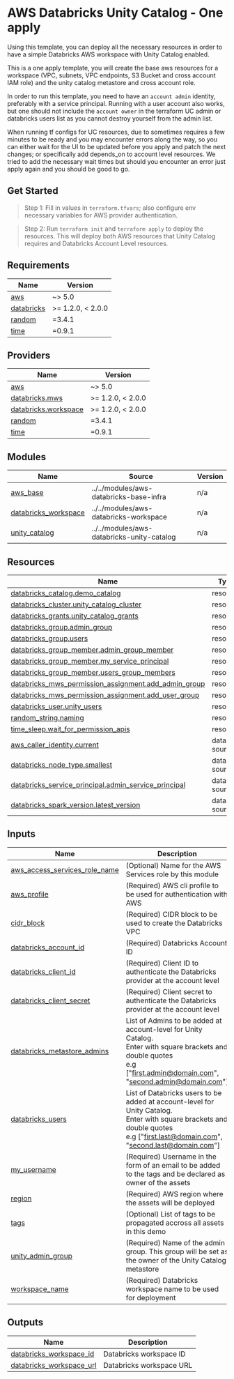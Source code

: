 AWS Databricks Unity Catalog - One apply
=========================

Using this template, you can deploy all the necessary resources in order to have a simple Databricks AWS workspace with Unity Catalog enabled.

This is a one apply template, you will create the base aws resources for a workspace (VPC, subnets, VPC endpoints, S3 Bucket and cross account IAM role) and the unity catalog metastore and cross account role. 

In order to run this template, you need to have an `account admin` identity, preferably with a service principal. Running with a user account also works, but one should not include the `account owner` in the terraform UC admin or databricks users list as you cannot destroy yourself from the admin list. 

When running tf configs for UC resources, due to sometimes requires a few minutes to be ready and you may encounter errors along the way, so you can either wait for the UI to be updated before you apply and patch the next changes; or specifically add depends_on to account level resources. We tried to add the necessary wait times but should you encounter an error just apply again and you should be good to go.

## Get Started

> Step 1: Fill in values in `terraform.tfvars`; also configure env necessary variables for AWS provider authentication.

> Step 2: Run `terraform init` and `terraform apply` to deploy the resources. This will deploy both AWS resources that Unity Catalog requires and Databricks Account Level resources.

## Requirements

| Name                                                                         | Version           |
|------------------------------------------------------------------------------|-------------------|
| <a name="requirement_aws"></a> [aws](#requirement\_aws)                      | ~> 5.0            |
| <a name="requirement_databricks"></a> [databricks](#requirement\_databricks) | >= 1.2.0, < 2.0.0 |
| <a name="requirement_random"></a> [random](#requirement\_random)             | =3.4.1            |
| <a name="requirement_time"></a> [time](#requirement\_time)                   | =0.9.1            |

## Providers

| Name                                                                                                 | Version           |
|------------------------------------------------------------------------------------------------------|-------------------|
| <a name="provider_aws"></a> [aws](#provider\_aws)                                                    | ~> 5.0            |
| <a name="provider_databricks.mws"></a> [databricks.mws](#provider\_databricks.mws)                   | >= 1.2.0, < 2.0.0 |
| <a name="provider_databricks.workspace"></a> [databricks.workspace](#provider\_databricks.workspace) | >= 1.2.0, < 2.0.0 |
| <a name="provider_random"></a> [random](#provider\_random)                                           | =3.4.1            |
| <a name="provider_time"></a> [time](#provider\_time)                                                 | =0.9.1            |

## Modules

| Name                                                                                               | Source                                     | Version |
|----------------------------------------------------------------------------------------------------|--------------------------------------------|---------|
| <a name="module_aws_base"></a> [aws\_base](#module\_aws\_base)                                     | ../../modules/aws-databricks-base-infra    | n/a     |
| <a name="module_databricks_workspace"></a> [databricks\_workspace](#module\_databricks\_workspace) | ../../modules/aws-databricks-workspace     | n/a     |
| <a name="module_unity_catalog"></a> [unity\_catalog](#module\_unity\_catalog)                      | ../../modules/aws-databricks-unity-catalog | n/a     |

## Resources

| Name                                                                                                                                                                  | Type        |
|-----------------------------------------------------------------------------------------------------------------------------------------------------------------------|-------------|
| [databricks_catalog.demo_catalog](https://registry.terraform.io/providers/databricks/databricks/latest/docs/resources/catalog)                                        | resource    |
| [databricks_cluster.unity_catalog_cluster](https://registry.terraform.io/providers/databricks/databricks/latest/docs/resources/cluster)                               | resource    |
| [databricks_grants.unity_catalog_grants](https://registry.terraform.io/providers/databricks/databricks/latest/docs/resources/grants)                                  | resource    |
| [databricks_group.admin_group](https://registry.terraform.io/providers/databricks/databricks/latest/docs/resources/group)                                             | resource    |
| [databricks_group.users](https://registry.terraform.io/providers/databricks/databricks/latest/docs/resources/group)                                                   | resource    |
| [databricks_group_member.admin_group_member](https://registry.terraform.io/providers/databricks/databricks/latest/docs/resources/group_member)                        | resource    |
| [databricks_group_member.my_service_principal](https://registry.terraform.io/providers/databricks/databricks/latest/docs/resources/group_member)                      | resource    |
| [databricks_group_member.users_group_members](https://registry.terraform.io/providers/databricks/databricks/latest/docs/resources/group_member)                       | resource    |
| [databricks_mws_permission_assignment.add_admin_group](https://registry.terraform.io/providers/databricks/databricks/latest/docs/resources/mws_permission_assignment) | resource    |
| [databricks_mws_permission_assignment.add_user_group](https://registry.terraform.io/providers/databricks/databricks/latest/docs/resources/mws_permission_assignment)  | resource    |
| [databricks_user.unity_users](https://registry.terraform.io/providers/databricks/databricks/latest/docs/resources/user)                                               | resource    |
| [random_string.naming](https://registry.terraform.io/providers/hashicorp/random/3.4.1/docs/resources/string)                                                          | resource    |
| [time_sleep.wait_for_permission_apis](https://registry.terraform.io/providers/hashicorp/time/0.9.1/docs/resources/sleep)                                              | resource    |
| [aws_caller_identity.current](https://registry.terraform.io/providers/hashicorp/aws/latest/docs/data-sources/caller_identity)                                         | data source |
| [databricks_node_type.smallest](https://registry.terraform.io/providers/databricks/databricks/latest/docs/data-sources/node_type)                                     | data source |
| [databricks_service_principal.admin_service_principal](https://registry.terraform.io/providers/databricks/databricks/latest/docs/data-sources/service_principal)      | data source |
| [databricks_spark_version.latest_version](https://registry.terraform.io/providers/databricks/databricks/latest/docs/data-sources/spark_version)                       | data source |

## Inputs

| Name                                                                                                                              | Description                                                                                                                                                                               | Type           | Default | Required |
|-----------------------------------------------------------------------------------------------------------------------------------|-------------------------------------------------------------------------------------------------------------------------------------------------------------------------------------------|----------------|---------|:--------:|
| <a name="input_aws_access_services_role_name"></a> [aws\_access\_services\_role\_name](#input\_aws\_access\_services\_role\_name) | (Optional) Name for the AWS Services role by this module                                                                                                                                  | `string`       | `null`  |    no    |
| <a name="input_aws_profile"></a> [aws\_profile](#input\_aws\_profile)                                                             | (Required) AWS cli profile to be used for authentication with AWS                                                                                                                         | `string`       | n/a     |   yes    |
| <a name="input_cidr_block"></a> [cidr\_block](#input\_cidr\_block)                                                                | (Required) CIDR block to be used to create the Databricks VPC                                                                                                                             | `string`       | n/a     |   yes    |
| <a name="input_databricks_account_id"></a> [databricks\_account\_id](#input\_databricks\_account\_id)                             | (Required) Databricks Account ID                                                                                                                                                          | `string`       | n/a     |   yes    |
| <a name="input_databricks_client_id"></a> [databricks\_client\_id](#input\_databricks\_client\_id)                                | (Required) Client ID to authenticate the Databricks provider at the account level                                                                                                         | `string`       | n/a     |   yes    |
| <a name="input_databricks_client_secret"></a> [databricks\_client\_secret](#input\_databricks\_client\_secret)                    | (Required) Client secret to authenticate the Databricks provider at the account level                                                                                                     | `string`       | n/a     |   yes    |
| <a name="input_databricks_metastore_admins"></a> [databricks\_metastore\_admins](#input\_databricks\_metastore\_admins)           | List of Admins to be added at account-level for Unity Catalog.<br/>  Enter with square brackets and double quotes<br/>  e.g ["first.admin@domain.com", "second.admin@domain.com"]         | `list(string)` | n/a     |   yes    |
| <a name="input_databricks_users"></a> [databricks\_users](#input\_databricks\_users)                                              | List of Databricks users to be added at account-level for Unity Catalog.<br/>  Enter with square brackets and double quotes<br/>  e.g ["first.last@domain.com", "second.last@domain.com"] | `list(string)` | n/a     |   yes    |
| <a name="input_my_username"></a> [my\_username](#input\_my\_username)                                                             | (Required) Username in the form of an email to be added to the tags and be declared as owner of the assets                                                                                | `string`       | n/a     |   yes    |
| <a name="input_region"></a> [region](#input\_region)                                                                              | (Required) AWS region where the assets will be deployed                                                                                                                                   | `string`       | n/a     |   yes    |
| <a name="input_tags"></a> [tags](#input\_tags)                                                                                    | (Optional) List of tags to be propagated accross all assets in this demo                                                                                                                  | `map(string)`  | n/a     |   yes    |
| <a name="input_unity_admin_group"></a> [unity\_admin\_group](#input\_unity\_admin\_group)                                         | (Required) Name of the admin group. This group will be set as the owner of the Unity Catalog metastore                                                                                    | `string`       | n/a     |   yes    |
| <a name="input_workspace_name"></a> [workspace\_name](#input\_workspace\_name)                                                    | (Required) Databricks workspace name to be used for deployment                                                                                                                            | `string`       | n/a     |   yes    |

## Outputs

| Name                                                                                                             | Description              |
|------------------------------------------------------------------------------------------------------------------|--------------------------|
| <a name="output_databricks_workspace_id"></a> [databricks\_workspace\_id](#output\_databricks\_workspace\_id)    | Databricks workspace ID  |
| <a name="output_databricks_workspace_url"></a> [databricks\_workspace\_url](#output\_databricks\_workspace\_url) | Databricks workspace URL |